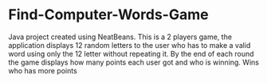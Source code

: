# Find-Computer-Words-Game
Java project created using NeatBeans. This is a 2 players game, the application displays 12 random letters to the user who has to make a valid word using only the 12 letter without repeating it. By the end of each round the game displays how many points each user got and who is winning. Wins who has more points
